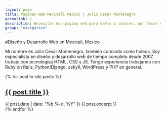 ```yaml
---
layout: page
title: Paginas Web Mexicali Mexico | Julio Cesar Montenegro
permalink: /
description: Necesitas una pagina web para darte a conocer, por favor contactame a (686) 210 2600
group: "navigation"
---
```


#Diseño y Desarrollo Web en Mexicali, Mexico

Mi nombre es Julio Cesar Montenegro, también conocido como huleos. Soy especialista en diseño y desarrollo web de tiempo completo desde 2007, trabajo con tecnologías HTML, CSS y JS. Tengo experiencia trabajando con Ruby on Rails, Python/Django, Jekyll, WordPress y PHP en general.

<div class="row">
  {% for post in site.posts %}
    <div class="col md-4">
      <h2><a href="{{ post.url }}">{{ post.title }}</a></h2>
      <span class="post-meta">{{ post.date | date: "%b %-d, %Y" }}</span>
      {{ post.excerpt }}
    </div>
  {% endfor %}
</div>